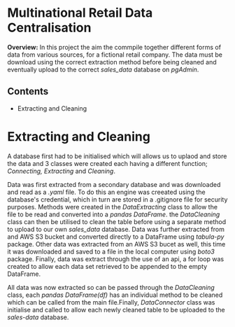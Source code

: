 # Multinational Retail Data Centralisation

**Overview:** In this project the aim the commpile together different forms of data from various sources, for a fictional retail company. The data must be download using the correct extraction method before being cleaned and eventually upload to the correct *sales_data* database on *pgAdmin*.

## Contents
- Extracting and Cleaning



# Extracting and Cleaning
A database first had to be initialised which will allows us to uplaod and store the data and 3 classes were created each having a different function; *Connecting, Extracting* and *Cleaning*.

Data was first extracted from a secondary database and was downloaded and read as a *.yaml* file. To do this an engine was creeated using the database's credential, which in turn are stored in a .gitignore file for security purposes. Methods were created in the *DataExtracting* class to allow the file to be read and converted into a *pandas DataFrame*. the *DataCleaning* class can then be utilised to clean the table before using a separate method to upload to our own *sales_data* database.
Data was further extracted from and AWS S3 bucket and converted directly to a DataFrame using *tabula-py* package. Other data was extracted from an AWS S3 bucet as well, this time it was downloaded and saved to a file in the local computer using *boto3* package. Finally, data was extract through the use of an api, a for loop was created to allow each data set retrieved to be appended to the empty DataFrame.

All data was now extracted so can be passed through the *DataCleaning* class, each *pandas DataFrame(df)* has an individual method to be cleaned which can be called from the main file.Finally, *DataConnector* class was initialise and called to allow each newly cleaned table to be uploaded to the *sales-data* database.

